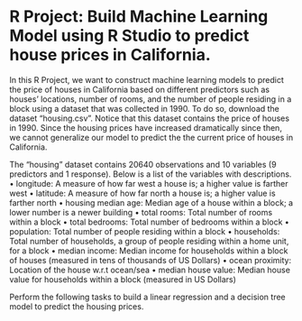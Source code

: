 # R Project: Build Machine Learning Model using R Studio to predict house prices in California.

In this R Project, we want to construct machine learning models to predict the price of houses in California based on different predictors such as houses’ locations, number of rooms, and the number of people residing in a block using a dataset that was collected in 1990. To do so, download the dataset “housing.csv”. Notice that this dataset contains the price of houses in 1990. Since the housing prices have increased dramatically since then, we cannot generalize our model to predict the the current price of houses in California.

The “housing” dataset contains 20640 observations and 10 variables (9 predictors and 1 response). Below is a list of the variables with descriptions.
• longitude: A measure of how far west a house is; a higher value is farther west
• latitude: A measure of how far north a house is; a higher value is farther north
• housing median age: Median age of a house within a block; a lower number is a newer building
• total rooms: Total number of rooms within a block
• total bedrooms: Total number of bedrooms within a block
• population: Total number of people residing within a block
• households: Total number of households, a group of people residing within a home unit, for a block
• median income: Median income for households within a block of houses (measured in tens of thousands of US Dollars)
• ocean proximity: Location of the house w.r.t ocean/sea
• median house value: Median house value for households within a block (measured in US Dollars) 

Perform the following tasks to build a linear regression and a decision tree model to predict the housing prices.
